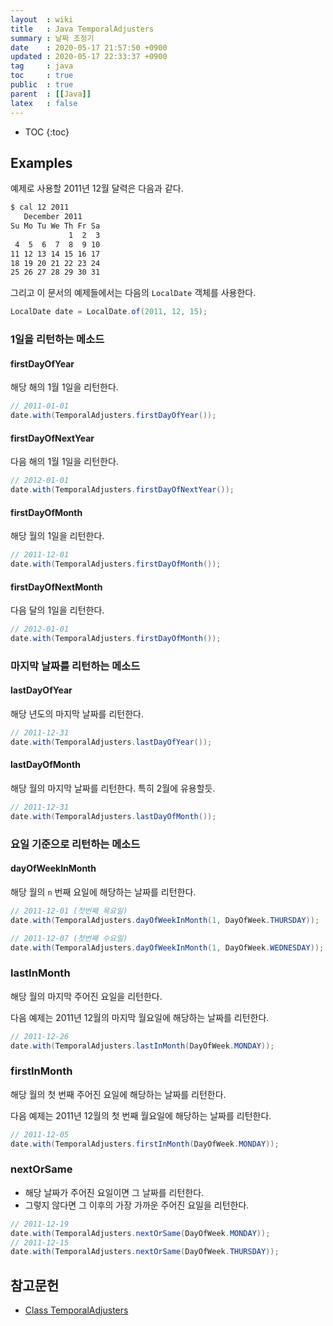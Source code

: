 ```yaml
---
layout  : wiki
title   : Java TemporalAdjusters
summary : 날짜 조정기
date    : 2020-05-17 21:57:50 +0900
updated : 2020-05-17 22:33:37 +0900
tag     : java
toc     : true
public  : true
parent  : [[Java]]
latex   : false
---
```

* TOC
{:toc}

## Examples

예제로 사용할 2011년 12월 달력은 다음과 같다.

```sh
$ cal 12 2011
   December 2011
Su Mo Tu We Th Fr Sa
             1  2  3
 4  5  6  7  8  9 10
11 12 13 14 15 16 17
18 19 20 21 22 23 24
25 26 27 28 29 30 31
```

그리고 이 문서의 예제들에서는 다음의 `LocalDate` 객체를 사용한다.

```java
LocalDate date = LocalDate.of(2011, 12, 15);
```

### 1일을 리턴하는 메소드
#### firstDayOfYear
해당 해의 1월 1일을 리턴한다.

```java
// 2011-01-01
date.with(TemporalAdjusters.firstDayOfYear());
```

#### firstDayOfNextYear
다음 해의 1월 1일을 리턴한다.

```java
// 2012-01-01
date.with(TemporalAdjusters.firstDayOfNextYear());
```

#### firstDayOfMonth
해당 월의 1일을 리턴한다.

```java
// 2011-12-01
date.with(TemporalAdjusters.firstDayOfMonth());
```

#### firstDayOfNextMonth
다음 달의 1일을 리턴한다.

```java
// 2012-01-01
date.with(TemporalAdjusters.firstDayOfMonth());
```

### 마지막 날짜를 리턴하는 메소드
#### lastDayOfYear

해당 년도의 마지막 날짜를 리턴한다.

```java
// 2011-12-31
date.with(TemporalAdjusters.lastDayOfYear());
```

#### lastDayOfMonth

해당 월의 마지막 날짜를 리턴한다. 특히 2월에 유용할듯.

```java
// 2011-12-31
date.with(TemporalAdjusters.lastDayOfMonth());
```

### 요일 기준으로 리턴하는 메소드
#### dayOfWeekInMonth

해당 월의 `n` 번째 요일에 해당하는 날짜를 리턴한다.

```java
// 2011-12-01 (첫번째 목요일)
date.with(TemporalAdjusters.dayOfWeekInMonth(1, DayOfWeek.THURSDAY));

// 2011-12-07 (첫번째 수요일)
date.with(TemporalAdjusters.dayOfWeekInMonth(1, DayOfWeek.WEDNESDAY));
```
### lastInMonth

해당 월의 마지막 주어진 요일을 리턴한다.

다음 예제는 2011년 12월의 마지막 월요일에 해당하는 날짜를 리턴한다.

```java
// 2011-12-26
date.with(TemporalAdjusters.lastInMonth(DayOfWeek.MONDAY));
```


### firstInMonth

해당 월의 첫 번째 주어진 요일에 해당하는 날짜를 리턴한다.

다음 예제는 2011년 12월의 첫 번째 월요일에 해당하는 날짜를 리턴한다.

```java
// 2011-12-05
date.with(TemporalAdjusters.firstInMonth(DayOfWeek.MONDAY));
```

### nextOrSame

- 해당 날짜가 주어진 요일이면 그 날짜를 리턴한다.
- 그렇지 않다면 그 이후의 가장 가까운 주어진 요일을 리턴한다.

```java
// 2011-12-19
date.with(TemporalAdjusters.nextOrSame(DayOfWeek.MONDAY));
// 2011-12-15
date.with(TemporalAdjusters.nextOrSame(DayOfWeek.THURSDAY));
```

## 참고문헌

- [Class TemporalAdjusters]( https://docs.oracle.com/javase/8/docs/api/java/time/temporal/TemporalAdjusters.html )

